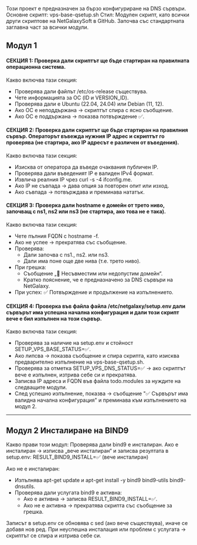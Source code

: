 Този проект е предназначен за бързо конфигуриране на DNS сървъри. 
Основне скрипт: vps-base-qsetup.sh 
Стил: Модулен скрипт, като всички други скриптове на NetGalaxySoft в GitHub. 
Започва със стандартната заглавна част за всички модули. 

## Модул 1 
#### СЕКЦИЯ 1: Проверка дали скриптът ще бъде стартиран на правилната операционна система. 
Какво включва тази секция: 
- Проверява дали файлът /etc/os-release съществува. 
- Чете информацията за ОС (ID и VERSION_ID). 
- Проверява дали е Ubuntu (22.04, 24.04) или Debian (11, 12). 
- Ако ОС е неподдържана → скриптът спира с ясно съобщение. 
- Ако ОС е поддържана → показва потвърждение ✅. 

#### СЕКЦИЯ 2: Проверка дали скриптът ще бъде стартиран на правилния сървър. Операторът въвежда нужния IP адрес и скриптът го проверява (не стартира, ако IP адресът е различен от въведения). 
Какво включва тази секция: 
- Изисква от оператора да въведе очаквания публичен IP.
- Проверява дали въведеният IP е валиден IPv4 формат.
- Извлича реалния IP чрез curl -s -4 ifconfig.me.
- Ако IP не съвпада → дава опция за повторен опит или изход.
- Ако съвпада → потвърждава и преминава нататък. 

#### СЕКЦИЯ 3: Проверка дали hostname е домейн от трето ниво, започващ с ns1, ns2 или ns3 (не стартира, ако това не е така). 
Какво включва тази секция: 
- Чете пълния FQDN с hostname -f.
- Ако не успее → прекратява със съобщение.
- Проверява: 
  - Дали започва с ns1., ns2. или ns3.
  - Дали има поне още две нива (т.е. трето ниво).
- При грешка: 
  - Съобщение „🚫 Несъвместим или недопустим домейн“. 
  - Кратко пояснение, че е предназначено за DNS сървъри на NetGalaxy. 
- При успех: ✅ Потвърждение и продължение на изпълнението. 

#### СЕКЦИЯ 4: Проверка във файла файла /etc/netgalaxy/setup.env дали сървърът има успешна начална конфигурация и дали този скрипт вече е бил изпълнен на този сървър.
Какво включва тази секция: 
- Проверява за наличие на setup.env и стойност SETUP_VPS_BASE_STATUS=✅.
- Ако липсва → показва съобщение и спира скрипта, като изисква предварително изпълнение на vps-base-qsetup.sh.
- Проверява за отметка SETUP_VPS_DNS_STATUS=✅ → ако скриптът вече е изпълнен, изтрива себе си и прекратява.
- Записва IP адреса и FQDN във файла todo.modules за нуждите на следващите модули.
- След успешно изпълнение, показва → съобщение "✅ Сървърът има валидна начална конфигурация" и преминава към изпълнението на модул 2.

---

## Модул 2 Инсталиране на BIND9
Какво прави този модул:
Проверява дали bind9 е инсталиран. 
Ако е инсталиран → изписва „вече инсталиран“ и записва резултата в setup.env: 
RESULT_BIND9_INSTALL=✅ (вече инсталиран) 

Ако не е инсталиран: 
- Изпълнява apt-get update и apt-get install -y bind9 bind9-utils bind9-dnsutils. 
- Проверява дали услугата bind9 е активна: 
  - Ако е активна → записва RESULT_BIND9_INSTALL=✅. 
  - Ако не е активна → прекратява скрипта със съобщение за грешка. 

Записът в setup.env се обновява с sed (ако вече съществува), иначе се добавя нов ред. 
При неуспешна инсталация или проблем с услугата → скриптът се спира и изтрива себе си. 


  
